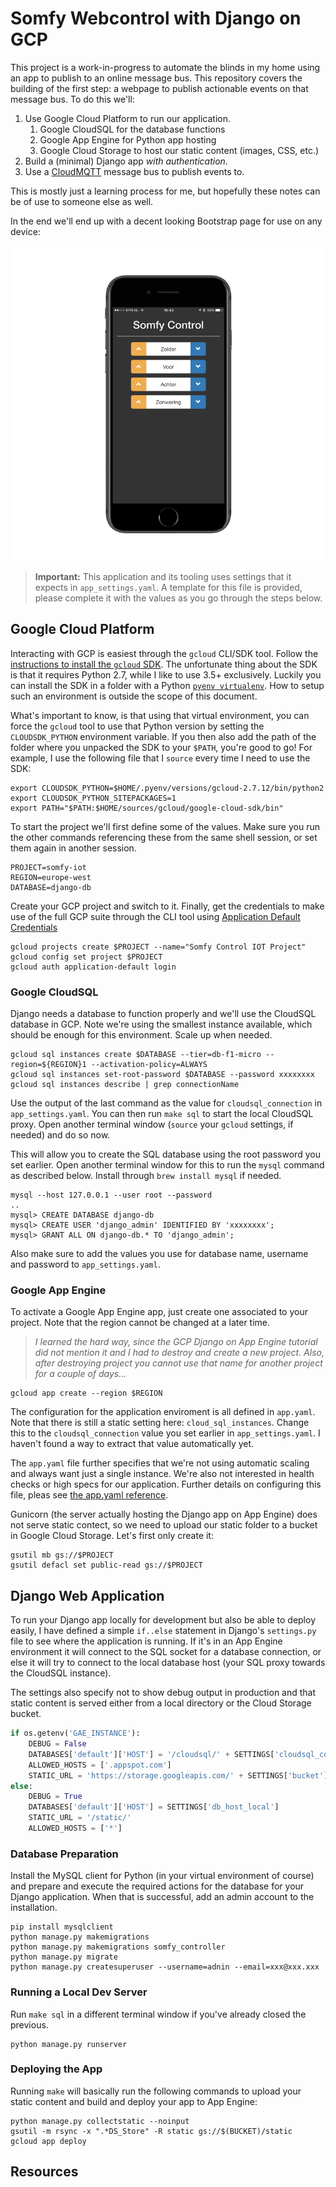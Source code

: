 # Somfy Webcontrol with Django on GCP

This project is a work-in-progress to automate the blinds in my home using an app to publish to an
online message bus. This repository covers the building of the first step: a webpage to publish
actionable events on that message bus. To do this we'll:

  1. Use Google Cloud Platform to run our application.
      1. Google CloudSQL for the database functions
      2. Google App Engine for Python app hosting
      3. Google Cloud Storage to host our static content (images, CSS, etc.)
  2. Build a (minimal) Django app *with authentication*.
  3. Use a [CloudMQTT](https://www.cloudmqtt.com/) message bus to publish events to.

This is mostly just a learning process for me, but hopefully these notes can be of use to someone
else as well.

In the end we'll end up with a decent looking Bootstrap page for use on any device:

![Somfy Control webpage on iPhone](images/somfy_iphone_medium.png)

 > **Important:** This application and its tooling uses settings that it expects in
 > `app_settings.yaml`. A template for this file is provided, please complete it with the values as
 > you go through the steps below.

## Google Cloud Platform

Interacting with GCP is easiest through the `gcloud` CLI/SDK tool. Follow the [instructions to
install the `gcloud` SDK](https://cloud.google.com/sdk/downloads). The unfortunate thing about the
SDK is that it requires Python 2.7, while I like to use 3.5+ exclusively. Luckily you can install
the SDK in a folder with a Python [`pyenv virtualenv`](https://github.com/pyenv/pyenv-virtualenv).
How to setup such an environment is outside the scope of this document.

What's important to know, is that using that virtual environment, you can force the `gcloud` tool 
to use that Python version by setting the `CLOUDSDK_PYTHON` environment variable. If you then also
add the path of the folder where you unpacked the SDK to your `$PATH`, you're good to go! For 
example, I use the following file that I `source` every time I need to use the SDK:

```
export CLOUDSDK_PYTHON=$HOME/.pyenv/versions/gcloud-2.7.12/bin/python2
export CLOUDSDK_PYTHON_SITEPACKAGES=1
export PATH="$PATH:$HOME/sources/gcloud/google-cloud-sdk/bin"
```

To start the project we'll first define some of the values. Make sure you run the other commands
referencing these from the same shell session, or set them again in another session.

```
PROJECT=somfy-iot
REGION=europe-west
DATABASE=django-db
```

Create your GCP project and switch to it. Finally, get the credentials to make use of the full GCP
suite through the CLI tool using [Application Default Credentials](https://developers.google.com/identity/protocols/application-default-credentials)

```
gcloud projects create $PROJECT --name="Somfy Control IOT Project"
gcloud config set project $PROJECT
gcloud auth application-default login
```

### Google CloudSQL

Django needs a database to function properly and we'll use the CloudSQL database in GCP. Note we're
using the smallest instance available, which should be enough for this environment. Scale up when 
needed.

```
gcloud sql instances create $DATABASE --tier=db-f1-micro --region=${REGION}1 --activation-policy=ALWAYS
gcloud sql instances set-root-password $DATABASE --password xxxxxxxx
gcloud sql instances describe | grep connectionName
```

Use the output of the last command as the value for `cloudsql_connection` in `app_settings.yaml`.
You can then run `make sql` to start the local CloudSQL proxy. Open another terminal window (`source`
your `gcloud` settings, if needed) and do so now.

This will allow you to create the SQL database using the root password you set earlier. Open 
another terminal window for this to run the `mysql` command as described below. Install through 
`brew install mysql` if needed.

```
mysql --host 127.0.0.1 --user root --password
..
mysql> CREATE DATABASE django-db
mysql> CREATE USER 'django_admin' IDENTIFIED BY 'xxxxxxxx';
mysql> GRANT ALL ON django-db.* TO 'django_admin';
```

Also make sure to add the values you use for database name, username and password to
`app_settings.yaml`.

### Google App Engine

To activate a Google App Engine app, just create one associated to your project. Note that the 
region cannot be changed at a later time.

 > *I learned the hard way, since the GCP Django on App Engine tutorial did not mention it and I
 > had to destroy and create a new project. Also, after destroying project you cannot use that name
 > for another project for a couple of days...*

```
gcloud app create --region $REGION
```

The configuration for the application enviroment is all defined in `app.yaml`. Note that there is
still a static setting here: `cloud_sql_instances`. Change this to the `cloudsql_connection` value
you set earlier in `app_settings.yaml`. I haven't found a way to extract that value automatically
yet.

The `app.yaml` file further specifies that we're not using automatic scaling and always want just
a single instance. We're also not interested in health checks or high specs for our application. 
Further details on configuring this file, pleas see [the app.yaml reference][app-yaml].

Gunicorn (the server actually hosting the Django app on App Engine) does not serve static contect,
so we need to upload our static folder to a bucket in Google Cloud Storage. Let's first only create
it:

```
gsutil mb gs://$PROJECT
gsutil defacl set public-read gs://$PROJECT
```

## Django Web Application

To run your Django app locally for development but also be able to deploy easily, I have defined
a simple `if..else` statement in Django's `settings.py` file to see where the application is running.
If it's in an App Engine environment it will connect to the SQL socket for a database connection,
or else it will try to connect to the local database host (your SQL proxy towards the CloudSQL
instance).

The settings also specify not to show debug output in production and that static content is served
either from a local directory or the Cloud Storage bucket.

```python
if os.getenv('GAE_INSTANCE'):
    DEBUG = False
    DATABASES['default']['HOST'] = '/cloudsql/' + SETTINGS['cloudsql_connection']
    ALLOWED_HOSTS = ['.appspot.com']
    STATIC_URL = 'https://storage.googleapis.com/' + SETTINGS['bucket'] + '/static/'
else:
    DEBUG = True
    DATABASES['default']['HOST'] = SETTINGS['db_host_local']
    STATIC_URL = '/static/'
    ALLOWED_HOSTS = ['*']
```

### Database Preparation

Install the MySQL client for Python (in your virtual environment of course) and prepare and execute
the required actions for the database for your Django application. When that is successful, add an
admin account to the installation.

```
pip install mysqlclient
python manage.py makemigrations
python manage.py makemigrations somfy_controller
python manage.py migrate
python manage.py createsuperuser --username=adnin --email=xxx@xxx.xxx
```

### Running a Local Dev Server

Run `make sql` in a different terminal window if you've already closed the previous.

```
python manage.py runserver
```

### Deploying the App

Running `make` will basically run the following commands to upload your static content and build
and deploy your app to App Engine:

```
python manage.py collectstatic --noinput
gsutil -m rsync -x ".*DS_Store" -R static gs://$(BUCKET)/static
gcloud app deploy
```

## Resources

[gcp-django]: https://cloud.google.com/python/django/flexible-environment
[django-auth]: http://blog.narenarya.in/right-way-django-authentication.html
[single-app]: https://zindilis.com/blog/2017/01/06/django-anatomy-for-single-app.html
[app-yaml]: https://cloud.google.com/appengine/docs/flexible/python/configuring-your-app-with-app-yaml
